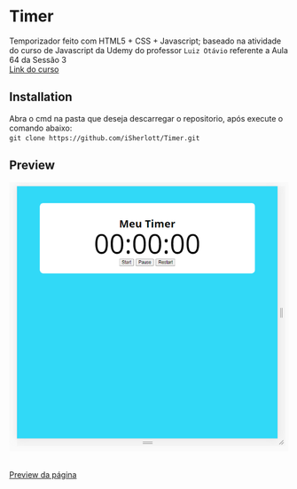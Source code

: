 # Timer

Temporizador feito com HTML5 + CSS + Javascript; baseado na atividade do curso de Javascript da Udemy do professor `Luiz Otávio` referente a Aula 64 da Sessão 3 <br />
<a href="https://www.udemy.com/course/curso-de-javascript-moderno-do-basico-ao-avancado">Link do curso</a> <br />

## Installation

Abra o cmd na pasta que deseja descarregar o repositorio, após execute o comando abaixo: <br />
`git clone https://github.com/iSherlott/Timer.git`

## Preview

<img src="https://github.com/iSherlott/Timer/blob/main/screenshot/screenshot.PNG?raw=true"><br /><br />

<a href="https://isherlott.github.io/Timer/">Preview da página</a> 

